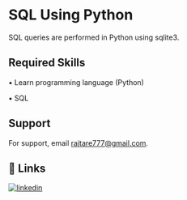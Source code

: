 
# SQL Using Python

SQL queries are performed in Python using sqlite3.


## Required Skills

▪ Learn programming language (Python)

▪ SQL
## Support

For support, email rajtare777@gmail.com.



## 🔗 Links
[![linkedin](https://img.shields.io/badge/linkedin-0A66C2?style=for-the-badge&logo=linkedin&logoColor=white)](https://www.linkedin.com/in/raj-tare-9b78901bb/)


